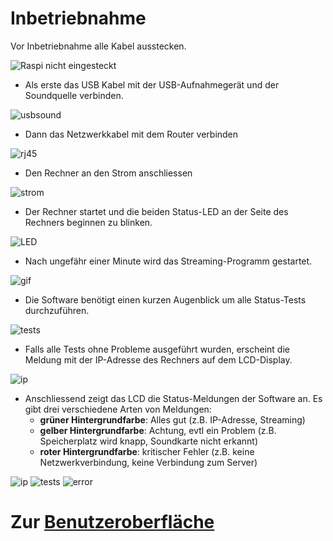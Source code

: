 # Inbetriebnahme

Vor Inbetriebnahme alle Kabel ausstecken.

![Raspi nicht eingesteckt](../images/manual/IMG_20151022_230405.jpg)

* Als erste das USB Kabel mit der USB-Aufnahmegerät und der Soundquelle verbinden.

![usbsound](../images/manual/IMG_20151022_230938.jpg)

* Dann das Netzwerkkabel mit dem Router verbinden

![rj45](../images/manual/IMG_20151022_231530.jpg)

* Den Rechner an den Strom anschliessen

![strom](../images/manual/IMG_20151022_232157.jpg)

* Der Rechner startet und die beiden Status-LED an der Seite des Rechners beginnen zu blinken.

![LED](../images/manual/IMG_20151022_232553.jpg)

* Nach ungefähr einer Minute wird das Streaming-Programm gestartet.

![gif](../images/manual/startup.gif)

* Die Software benötigt einen kurzen Augenblick um alle Status-Tests durchzuführen.

![tests](../images/manual/IMG_20151023_000826.jpg)

* Falls alle Tests ohne Probleme ausgeführt wurden, erscheint die Meldung mit der IP-Adresse des Rechners auf dem LCD-Display.

![ip](../images/manual/IMG_20151023_001753.jpg)

* Anschliessend zeigt das LCD die Status-Meldungen der Software an. Es gibt drei verschiedene Arten von Meldungen:
    * **grüner Hintergrundfarbe**: Alles gut (z.B. IP-Adresse, Streaming)
    * **gelber Hintergrundfarbe**: Achtung, evtl ein Problem (z.B. Speicherplatz wird knapp, Soundkarte nicht erkannt)
    * **roter Hintergrundfarbe**: kritischer Fehler (z.B. keine Netzwerkverbindung, keine Verbindung zum Server)


![ip](../images/manual/IMG_20151023_001753.jpg)
![tests](../images/manual/IMG_20151023_000826.jpg)
![error](../images/manual/IMG_20151023_002215.jpg)

# Zur [Benutzeroberfläche](https://github.com/faebser/pi-stream/blob/master/docs/software.md)


